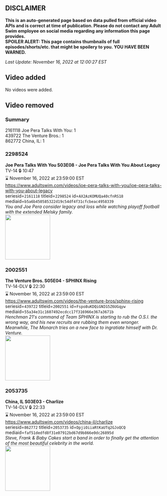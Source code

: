 ## DISCLAIMER
**This is an auto-generated page based on data pulled from official video APIs and is correct at time of publication. Please do not contact any Adult Swim employee on social media regarding any information this page provides.**  
**SPOILER ALERT: This page contains thumbnails of full episodes/shorts/etc. that might be spoilery to you. YOU HAVE BEEN WARNED.**  

_Last Update: November 16, 2022 at 12:00:27 EST_
## Video added
No videos were added.  
## Video removed
### Summary
2161118 Joe Pera Talks With You: 1  
439722 The Venture Bros.: 1  
862772 China, IL: 1  
### 2298524
**Joe Pera Talks With You S03E08 - Joe Pera Talks With You About Legacy**  
TV-14 🔒 10:47  
⌛ November 16, 2022 at 23:59:00 EST  
https://www.adultswim.com/videos/joe-pera-talks-with-you/joe-pera-talks-with-you-about-legacy  
seriesid=`2161118` titleid=`2298524` id=`AX2AzKOMUQa40cfnRS18` mediaid=`b5a6b450585322d19c54df4f31cfcbeac4958339`  
_You and Joe Pera consider legacy and loss while watching playoff football with the extended Melsky family._  
<a href="https://media.cdn.adultswim.com/uploads/20211203/thumbnails/2_2112395721-JoePeraTalksWIthYou_308_JoePeraTalksWithYouAboutLegacy.png"><img src="https://media.cdn.adultswim.com/uploads/20211203/thumbnails/2_2112395721-JoePeraTalksWIthYou_308_JoePeraTalksWithYouAboutLegacy.png" height="144px" /></a>
### 2002551
**The Venture Bros. S05E04 - SPHINX Rising**  
TV-14-DLV 🔒 22:30  
⌛ November 16, 2022 at 23:59:00 EST  
https://www.adultswim.com/videos/the-venture-bros/sphinx-rising  
seriesid=`439722` titleid=`2002551` id=`Fspo8uKDQiGNIG5Z6UGqyw` mediaid=`55a34e31c1607492ecdcc17f316966e367a3671b`  
_Henchman 21's command of Team SPHINX is starting to rub the O.S.I. the wrong way, and his new recruits are rubbing them even wronger. Meanwhile, The Monarch tries on a new face to ingratiate himself with Dr. Venture._  
<a href="https://media.cdn.adultswim.com/uploads/20210106/thumbnails/2_21161411295-venture_502_dup_20130612.jpg"><img src="https://media.cdn.adultswim.com/uploads/20210106/thumbnails/2_21161411295-venture_502_dup_20130612.jpg" height="144px" /></a>
### 2053735
**China, IL S03E03 - Charlize**  
TV-14-DLV 🔒 22:33  
⌛ November 16, 2022 at 23:59:00 EST  
https://www.adultswim.com/videos/china-il/charlize  
seriesid=`862772` titleid=`2053735` id=`DpjiOiiaRtKaUTq2GJoQCQ` mediaid=`faf51dedfd8f31e07912bd67d9b866e0dc26895d`  
_Steve, Frank & Baby Cakes start a band in order to finally get the attention of the most beautiful celebrity in the world._  
<a href="https://media.cdn.adultswim.com/uploads/20200302/thumbnails/2_20321659531-chinail_304_dup-20150327.jpg"><img src="https://media.cdn.adultswim.com/uploads/20200302/thumbnails/2_20321659531-chinail_304_dup-20150327.jpg" height="144px" /></a>

